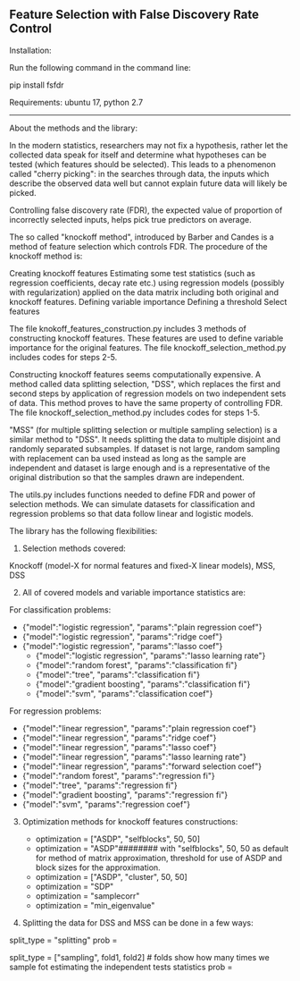 

Feature Selection with False Discovery Rate Control
---------------------------------------


Installation:

Run the following command in the command line:

pip install fsfdr


Requirements:
ubuntu 17, python 2.7


----------------------------------------


About the methods and the library:

In the modern statistics, researchers may not fix a hypothesis, rather let the collected data speak for itself and determine what hypotheses can be tested (which features should be selected). This leads to a phenomenon called "cherry picking": in the searches through data, the inputs which describe the observed data well but cannot explain future data will likely be picked.

Controlling false discovery rate (FDR), the expected value of proportion of incorrectly selected inputs, helps pick true predictors on average.

The so called "knockoff method", introduced by Barber and Candes is a method of feature selection which controls FDR. The procedure of the knockoff method is:

Creating knockoff features
Estimating some test statistics (such as regression coefficients, decay rate etc.) using regression models (possibly with regularization) applied on the data matrix including both original and knockoff features.
Defining variable importance
Defining a threshold
Select features

The file knokoff_features_construction.py includes 3 methods of constructing knockoff features. These features are used to define variable importance for the original features. The file knockoff_selection_method.py includes codes for steps 2-5.

Constructing knockoff features seems computationally expensive. A method called data splitting selection, "DSS", which replaces the first and second steps by application of regression models on two independent sets of data. This method proves to have the same property of controlling FDR. The file knockoff_selection_method.py includes codes for steps 1-5.

"MSS" (for multiple splitting selection or multiple sampling selection) is a similar method to "DSS". It needs splitting the data to multiple disjoint and randomly separated subsamples. If dataset is not large, random sampling with replacement can ba used instead as long as the sample are independent and dataset is large enough and is a representative of the original distribution so that the samples drawn are independent.

The utils.py includes functions needed to define FDR and power of selection methods. We can simulate datasets for classification and regression problems so that data follow linear and logistic models.

The library has the following flexibilities:

1) Selection methods covered:

Knockoff (model-X for normal features and fixed-X linear models), MSS, DSS

2) All of covered models and variable importance statistics are:

For classification problems:

 * {"model":"logistic regression", "params":"plain regression coef"}
 * {"model":"logistic regression", "params":"ridge coef"}
 * {"model":"logistic regression", "params":"lasso coef"}
	* {"model":"logistic regression", "params":"lasso learning rate"}
	* {"model":"random forest", "params":"classification fi"}
	* {"model":"tree", "params":"classification fi"}
	* {"model":"gradient boosting", "params":"classification fi"}
	* {"model":"svm", "params":"classification coef"}

For regression problems:

  * {"model":"linear regression", "params":"plain regression coef"}
  * {"model":"linear regression", "params":"ridge coef"}
  * {"model":"linear regression", "params":"lasso coef"}
  * {"model":"linear regression", "params":"lasso learning rate"}
  * {"model":"linear regression", "params":"forward selection coef"}
  * {"model":"random forest", "params":"regression fi"}
  * {"model":"tree", "params":"regression fi"}
  * {"model":"gradient boosting", "params":"regression fi"}
  * {"model":"svm", "params":"regression coef"}


3) Optimization methods for knockoff features constructions:

	* optimization = ["ASDP", "selfblocks", 50, 50] 
	* optimization = "ASDP"######## with "selfblocks", 50, 50 as default for method of matrix approximation, threshold for use of ASDP and block sizes for the approximation.
	* optimization = ["ASDP", "cluster", 50, 50]
	* optimization = "SDP"
	* optimization = "samplecorr"
	* optimization = "min_eigenvalue"


4) Splitting the data for DSS and MSS can be done in a few ways:

split_type = "splitting"
prob = <a value between zero and one showing the portion of training and validation sets>

split_type = ["sampling", fold1, fold2] # folds show how many times we sample fot estimating the independent tests statistics
prob = <a value between zero and one showing the portion of the simulated subsample of the original dataset.>
